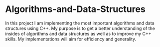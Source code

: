 # Algorithms-and-Data-Structures
In this project I am implementing the most important algorithms and data structures using C++. My purpose is to get a better understanding of the insides of algorithms and data structures as well as to improve my C++ skills. My implementations will aim for efficiency and generality.
